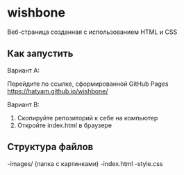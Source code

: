 # wishbone
Веб-страница созданная с использованием HTML и CSS

## Как запустить
Вариант A:

Перейдите по ссылке, сформированной GitHub Pages https://hatyam.github.io/wishbone/

Вариант B:
1. Скопируйте репозиторий к себе на компьютер
2. Откройте index.html в браузере

## Структура файлов
-images/ (папка с картинками)
-index.html
-style.css
